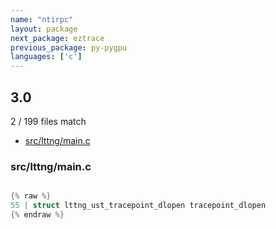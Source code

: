 ```yaml
---
name: "ntirpc"
layout: package
next_package: eztrace
previous_package: py-pygpu
languages: ['c']
---
```

## 3.0
2 / 199 files match

 - [src/lttng/main.c](#srclttngmainc)

### src/lttng/main.c

```c

{% raw %}
55 | struct lttng_ust_tracepoint_dlopen tracepoint_dlopen
{% endraw %}

```